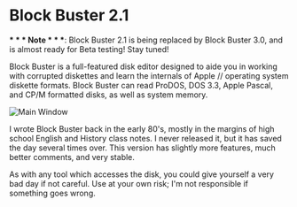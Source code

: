 
# Block Buster 2.1

**\* \* \* Note \* \* \***:  Block Buster 2.1 is being replaced by Block Buster 3.0, and is almost ready for Beta testing!  Stay tuned!

Block Buster is a full-featured disk editor designed to aide you in working with corrupted diskettes and learn the internals of Apple // operating system diskette formats. Block Buster can read ProDOS, DOS 3.3, Apple Pascal, and CP/M formatted disks, as well as system memory.

![Main Window](images/main_window.jpg)

I wrote Block Buster back in the early 80's, mostly in the margins of high school English and History class notes.  I never released it, but it has saved the day several times over.  This version has slightly more features, much better comments, and very stable.

As with any tool which accesses the disk, you could give yourself a very bad day if not careful.  Use at your own risk; I'm not responsible if something goes wrong.
